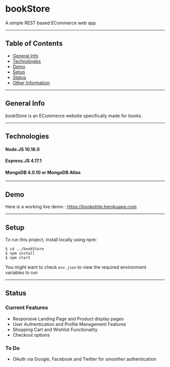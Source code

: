 # bookStore 
A simple REST based ECommerce web app

---
## Table of Contents

* [General Info](#general-info)
* [Technologies](#technologies)
* [Demo](#demo)
* [Setup ](#setup)
* [Status](#status)
* [Other Information](#other-info)
---
## General Info
bookStore is an ECommerce website specifically made for books. 

---
## Technologies
#### Node.JS 10.16.0
#### Express.JS 4.17.1
#### MongoDB 4.0.10 or MongoDB Atlas

---
## Demo
Here is a working live demo : https://bookphile.herokuapp.com

---
## Setup
To run this project, install locally using npm: 
```
$ cd ../bookStore
$ npm install
$ npm start
```
You might want to check `env.json` to view the required environment variables to run

---
## Status
### Current Features 
 * Responsive Landing Page and Product display pages
 * User Authentication and Profile Management Features
 * Shopping Cart and Wishlist Functionality
 * Checkout options

### To Do
 * OAuth via Google, Facebook and Twitter for smoother authentication